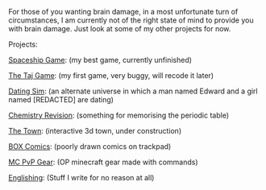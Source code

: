 For those of you wanting brain damage, in a most unfortunate turn of circumstances, I am currently not of the right state of mind to provide you with brain damage. Just look at some of my other projects for now.

Projects:<br>

<a href="https://github.com/GrimReaper2654/Spaceship-Game">Spaceship Game</a>: (my best game, currently unfinished) <br>

<a href="https://github.com/GrimReaper2654/Taj-Game">The Taj Game</a>: (my first game, very buggy, will recode it later) <br>

<a href="https://github.com/GrimReaper2654/Huynh-Dating-Simulator-EXTREME">Dating Sim</a>: (an alternate universe in which a man named Edward and a girl named [REDACTED] are dating)<br>

<a href="https://github.com/GrimReaper2654/Chemistry-Revision">Chemistry Revision</a>: (something for memorising the periodic table)<br>

<a href="https://github.com/the-oom-town/town-interactive">The Town</a>: (interactive 3d town, under construction)<br>

<a href="https://grimreaper2654.github.io/Notes/notes/BOXcomics/">BOX Comics</a>: (poorly drawn comics on trackpad)<br>

<a href="https://grimreaper2654.github.io/Notes/notes/MCPvP/">MC PvP Gear</a>: (OP minecraft gear made with commands)<br>

<a href="https://grimreaper2654.github.io/Notes/notes/Englishing/">Englishing</a>: (Stuff I write for no reason at all)<br>

